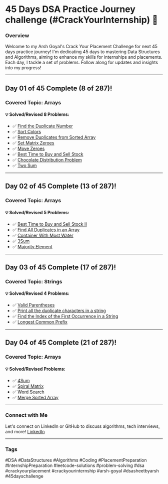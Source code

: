 # 45 Days DSA Practice Journey challenge (#CrackYourInternship) 🚀

### Overview

Welcome to my Arsh Goyal's Crack Your Placement Challenge for next 45 days practice journey! I'm dedicating 45 days to mastering Data Structures and Algorithms, aiming to enhance my skills for internships and placements. Each day, I tackle a set of problems. Follow along for updates and insights into my progress!

---

## Day 01 of 45 Complete (8 of 287)!

### Covered Topic: Arrays

#### 💡 Solved/Revised 8 Problems:
- ✅ [Find the Duplicate Number](https://leetcode.com/problems/find-the-duplicate-number/)
- ✅ [Sort Colors](https://leetcode.com/problems/sort-colors/)
- ✅ [Remove Duplicates from Sorted Array](https://leetcode.com/problems/remove-duplicates-from-sorted-array)
- ✅ [Set Matrix Zeroes](https://leetcode.com/problems/set-matrix-zeroes/)
- ✅ [Move Zeroes](https://leetcode.com/problems/move-zeroes/)
- ✅ [Best Time to Buy and Sell Stock](https://leetcode.com/problems/best-time-to-buy-and-sell-stock/)
- ✅ [Chocolate Distribution Problem](https://www.geeksforgeeks.org/problems/chocolate-distribution-problem3825/1)
- ✅ [Two Sum](https://leetcode.com/problems/two-sum/description/)

---

## Day 02 of 45 Complete (13 of 287)!

### Covered Topic: Arrays

#### 💡 Solved/Revised 5 Problems:
- ✅ [Best Time to Buy and Sell Stock II](https://leetcode.com/problems/best-time-to-buy-and-sell-stock-ii/)
- ✅ [Find All Duplicates in an Array](https://leetcode.com/problems/find-all-duplicates-in-an-array/)
- ✅ [Container With Most Water](https://leetcode.com/problems/container-with-most-water/description/)
- ✅ [3Sum](https://leetcode.com/problems/3sum/description/)
- ✅ [Majority Element](https://leetcode.com/problems/majority-element/)

---

## Day 03 of 45 Complete (17 of 287)!

### Covered Topic: Strings

#### 💡 Solved/Revised 4 Problems:
- ✅ [Valid Parentheses](https://leetcode.com/problems/valid-parentheses/)
- ✅ [Print all the duplicate characters in a string](https://www.geeksforgeeks.org/print-all-the-duplicates-in-the-input-string/)
- ✅ [Find the Index of the First Occurrence in a String](https://leetcode.com/problems/find-the-index-of-the-first-occurrence-in-a-string/)
- ✅ [Longest Common Prefix](https://leetcode.com/problems/longest-common-prefix/description/)

---

## Day 04 of 45 Complete (21 of 287)!

### Covered Topic: Arrays

#### 💡 Solved/Revised  Problems:
- ✅ [4Sum](https://leetcode.com/problems/valid-parentheses/)
- ✅ [Spiral Matrix](https://leetcode.com/problems/spiral-matrix/)
- ✅ [Word Search](https://leetcode.com/problems/word-search)
- ✅ [Merge Sorted Array](https://leetcode.com/problems/merge-sorted-array/)

---





### Connect with Me

Let's connect on LinkedIn or GitHub to discuss algorithms, tech interviews, and more! [LinkedIn](https://www.linkedin.com/in/samrath-reddy/)

---

### Tags

#DSA #DataStructures #Algorithms #Coding #PlacementPreparation #InternshipPreparation
#leetcode-solutions #problem-solving #dsa #crackyourplacement #crackyourinternship #arsh-goyal #dsasheetbyarsh #45dayschallenge

